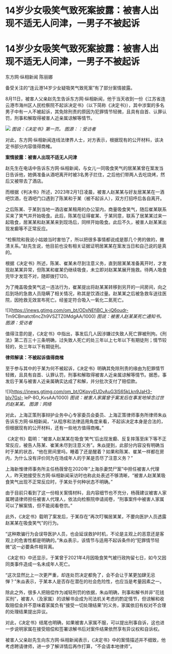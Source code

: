 # 14岁少女吸笑气致死案披露：被害人出现不适无人问津，一男子不被起诉

# 14岁少女吸笑气致死案披露：被害人出现不适无人问津，一男子不被起诉

东方网·纵相新闻 陈丽娜

备受关注的“连云港14岁少女疑吸笑气致死案”有了部分案情披露。

8月11日，被害人父亲赵先生告诉东方网·纵相新闻，他于当天收到一份《江苏省连云港市海州区人民检察院不起诉决定书》（以下简称《决定书》），其中涉案的多名男子中有一人不被起诉，其免除刑责的原因为犯罪情节轻微，且具有自首、认罪认罚，刑事和解取得被害人近亲属谅解等情节。

![](https://inews.gtimg.com/om_bt/OttfY8nXa7J4BW016wLELb0yrG24asDhWiYIXdivpNmSYAA/1000)
_图说：《决定书》第一页。 图源：：受访者_

对此，东方网·纵相新闻连线法律界人士，对方表示，根据现有的公开材料，该决定书部分内容值得商榷。

**案情披露：被害人出现不适无人问津**

赵先生在电话中告诉东方网·纵相新闻，与女儿一同吸食笑气的居某某曾在案发当日告诉他，她俩准备从酒吧离开时被3名男子拦住，之后他们带两人去吃烧烤，然后又被带去了酒店。

而根据《判决书》所述，2023年2月1日凌晨，被害人赵某某与好友居某某在一酒吧饮酒，在酒吧门口遇到了陈某和于某（被不起诉人），双方打招呼后各自离开。

之后陈某、于某到当地一酒店崔某租用的办公室内，商量吸食笑气，随后崔某联系买来了笑气并开始吸食。此后，陈某在征得崔某、于某同意，联系了居某某过来一起吸食，居某某和赵某某来到现场后，同样开始吸食。此后不久，被害人赵某某出现发癫等不正常反应。

“检察院和我说小姑娘当时害怕了，所以把很多事情都说成是那几个男的做的，撇清关系。”赵先生说，他目前也没有相关证据证明居某某在案发当日和自己说的是真的。

根据《决定书》所述，陈某、崔某未尽到注意义务，直到居某某准备离开时，才发现赵某某异常，但陈某和崔某仍继续吸食，未立即对赵某某展开施救。待两人吸食完毕才发现不对，随即拨打120。

为了掩盖吸食笑气这一违法行为，崔某提出将赵某某转移到另开的一间房间，向之后到场的急救人员隐瞒了相关情况，称其是饮酒过量。赵某某之后被急救车送往医院，因抢救无效宣布死亡。经鉴定符合吸入一氧化二氮死亡。

![](https://inews.gtimg.com/om_bt/ODxNEfiBC_k-jQ6oudr-
Tm9CBmatct6ncZh9VSZTZ0MdgAA/1000) _图说：被害人赵某某死亡通知书。 图源：受访者_

值得注意的是，《决定书》中指出，事发后几人因涉嫌过失致人死亡罪被刑拘。《刑法》第二百三十三条明确，过失致人死亡的处三年以上七年以下有期徒刑；情节较轻的，处三年以下有期徒刑。

**律师解读：不被起诉值得商榷**

至于参与其中的于某为何不被起诉，《决定书》明确其免除刑责的缘由为犯罪情节轻微，且具有自首、认罪认罚，刑事和解取得被害人近亲属谅解等情节。据悉，事发后于某与被害人近亲属确实达成了和解，并分批次支付了赔偿款。

![](https://inews.gtimg.com/om_bt/OKpvyEUDvAuG3IS65kLkn9JaH3-blv7Gsl-
leP-8O_KvsAA/1000) _图说：被害人家属曾于案发后在事发地悼念过世的赵某某。 图源：网络_

对此，上海正策刑事辩护业务中心专家委员会委员、上海正策律师事务所律师朱焱告诉东方网·纵相新闻，“从程序和法律适用角度来看，不起诉决定本身是合法的，但根据现有的公开材料，还有一些地方值得商榷。”

《决定书》载明：“被害人赵某某在吸食‘笑气’后出现发癫、反复摔落至床下等不正常反应，被告人陈某、崔某未尽到注意义务”。朱焱提到，此部分内容没有明确当时于某的状态，“他在房间里吗，睡着了还是醒着？如果和陈某、崔某一样都在房内，为什么没有评价同为在场成年人的于某是否尽了注意义务？”

上海新惟律师事务所主任杨薇曾在2020年“上海杀妻焚尸案”中担任被害人代理人，昨天她接受东方网·纵相新闻采访时也称此处表述不够清晰，“被害人赵某某吸食笑气出现不正常反应时，于某处于何种状态不明确。”

由于目前只看到了这一份相关案情材料，且内容细节也不充分，杨薇建议被害人家属聘请律师担任被害人代理人，依法向检察院申请阅卷，“刑事案件中被害人家属可以了解案情，但不能阅看卷宗。”

此外，《决定书》载明了案发后，于某存在“再次叮嘱居某某，不要向医护人员透露赵某某在吸食笑气”的行为。

“这种欺骗行为会误导医护人员，也会延误救护时机，不论是主观上的恶意还是客观上的危害性都是明确的。”朱焱表示，该情节与适用不起诉条件的“犯罪情节轻微”这一必要条件相背离。

《决定书》中还显示，于某曾于2021年4月因吸食笑气被行政拘留七日，如今又因同类事件造成一名未成年人死亡。

“这次显然比上一次更严重，却连处罚决定都免了，会不会让于某更加肆无忌惮？”朱焱表示，于某本人是否存在潜在的社会危险性，也应当是考量因素之一。

除此之外，很多人把赔偿作为减轻刑罚的依据，朱焱明确，刑事和解书并非“花钱买刑”，被害人（及家属）的谅解书会成为司法机关考虑的酌定情节，但谅解和收取赔偿金并不意味着家属负有“接受一切处理结果”的义务，家属依旧有权对不合理的处理结果提出异议。

对此，《决定书》结尾也明确，如果被害人家属不服，可以提出刑事自诉，这也进一步说明家属在接受赔偿和签署谅解书后对案件结果依然享有异议权和自诉权。

被害人父亲赵先生向东方网·纵相新闻表示，《决定书》中的案情描述并不细致，他考虑聘请律师，进一步了解详情后再作打算，“不会请本地律师”。

